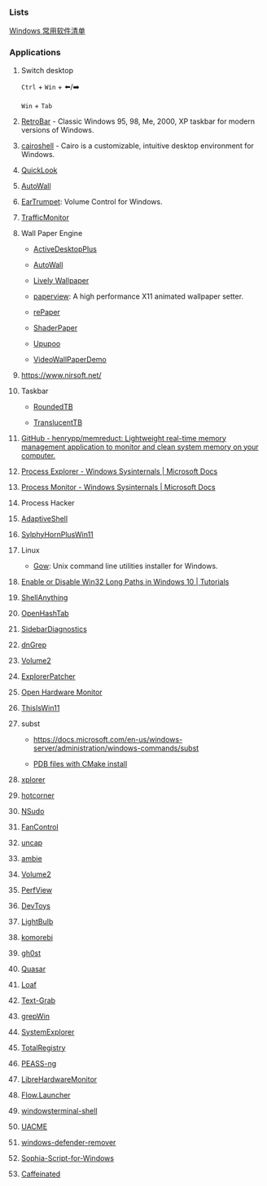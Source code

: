 ### Lists

[Windows 常用软件清单](https://www.fournoas.com/posts/personal-list-of-commonly-used-Windows-software/)

### Applications

1. Switch desktop

   `Ctrl` + `Win` + :arrow_left:/:arrow_right:

   `Win` + `Tab`

2. [RetroBar](https://github.com/dremin/RetroBar) - Classic Windows 95, 98, Me, 2000, XP taskbar for modern versions of Windows.

3. [cairoshell](https://github.com/cairoshell/cairoshell) - Cairo is a customizable, intuitive desktop environment for Windows.

4. [QuickLook](https://github.com/QL-Win/QuickLook)

5. [AutoWall](https://github.com/SegoCode/AutoWall)

6. [EarTrumpet](https://github.com/File-New-Project/EarTrumpet): Volume Control for Windows.

7. [TrafficMonitor](https://github.com/zhongyang219/TrafficMonitor)

8. Wall Paper Engine

   - [ActiveDesktopPlus](https://github.com/torchgm/ActiveDesktopPlus)

   - [AutoWall](https://github.com/SegoCode/AutoWall)

   - [Lively Wallpaper](https://github.com/rocksdanister/lively)

   - [paperview](https://github.com/glouw/paperview): A high performance X11 animated wallpaper setter.

   - [rePaper](https://github.com/rocksdanister/rePaper)

   - [ShaderPaper](https://github.com/WerWolv/ShaderPaper)

   - [Upupoo](http://www.upupoo.com/)

   - [VideoWallPaperDemo](https://github.com/3150601355/VideoWallPaperDemo)

9. https://www.nirsoft.net/

10. Taskbar

    - [RoundedTB](https://github.com/torchgm/RoundedTB)

    - [TranslucentTB](https://github.com/TranslucentTB/TranslucentTB)

11. [GitHub - henrypp/memreduct: Lightweight real-time memory management application to monitor and clean system memory on your computer.](https://github.com/henrypp/memreduct)

12. [Process Explorer - Windows Sysinternals | Microsoft Docs](https://docs.microsoft.com/en-us/sysinternals/downloads/process-explorer)

13. [Process Monitor - Windows Sysinternals | Microsoft Docs](https://docs.microsoft.com/en-us/sysinternals/downloads/procmon)

14. Process Hacker

15. [AdaptiveShell](https://github.com/w10m-research/AdaptiveShell)

16. [SylphyHornPlusWin11](https://github.com/hwtnb/SylphyHornPlusWin11)

17. Linux

    - [Gow](https://github.com/bmatzelle/gow): Unix command line utilities installer for Windows.

18. [Enable or Disable Win32 Long Paths in Windows 10 | Tutorials](https://www.tenforums.com/tutorials/51704-enable-disable-win32-long-paths-windows-10-a.html)

19. [ShellAnything](https://github.com/end2endzone/ShellAnything)

20. [OpenHashTab](https://github.com/namazso/OpenHashTab)

21. [SidebarDiagnostics](https://github.com/ArcadeRenegade/SidebarDiagnostics)

22. [dnGrep](https://github.com/dnGrep/dnGrep)

23. [Volume2](https://github.com/irzyxa/Volume2)

24. [ExplorerPatcher](https://github.com/valinet/ExplorerPatcher)

25. [Open Hardware Monitor](https://github.com/openhardwaremonitor/openhardwaremonitor)

26. [ThisIsWin11](https://github.com/builtbybel/ThisIsWin11)

27. subst

    - https://docs.microsoft.com/en-us/windows-server/administration/windows-commands/subst

    - [PDB files with CMake install](https://stackoverflow.com/questions/14946536/pdb-files-with-cmake-install)

28. [xplorer](https://github.com/kimlimjustin/xplorer)

29. [hotcorner](https://github.com/taviso/hotcorner)

30. [NSudo](https://github.com/M2Team/NSudo)

31. [FanControl](https://github.com/Rem0o/FanControl.Releases)

32. [uncap](https://github.com/susam/uncap)

33. [ambie](https://github.com/jenius-apps/ambie)

34. [Volume2](https://github.com/irzyxa/Volume2)

35. [PerfView](https://github.com/microsoft/perfview)

36. [DevToys](https://github.com/veler/DevToys)

37. [LightBulb](https://github.com/Tyrrrz/LightBulb)

38. [komorebi](https://github.com/LGUG2Z/komorebi)

39. [gh0st](https://github.com/sin5678/gh0st)

40. [Quasar](https://github.com/quasar/Quasar)

41. [Loaf](https://github.com/DinoChan/Loaf)

42. [Text-Grab](https://github.com/TheJoeFin/Text-Grab)

43. [grepWin](https://github.com/stefankueng/grepWin)

44. [SystemExplorer](https://github.com/zodiacon/SystemExplorer)

45. [TotalRegistry](https://github.com/zodiacon/TotalRegistry)

46. [PEASS-ng](https://github.com/carlospolop/PEASS-ng)

47. [LibreHardwareMonitor](https://github.com/LibreHardwareMonitor/LibreHardwareMonitor)

48. [Flow.Launcher](https://github.com/Flow-Launcher/Flow.Launcher)

49. [windowsterminal-shell](https://github.com/lextm/windowsterminal-shell)

50. [UACME](https://github.com/hfiref0x/UACME)

51. [windows-defender-remover](https://github.com/jbara2002/windows-defender-remover)

52. [Sophia-Script-for-Windows](https://github.com/farag2/Sophia-Script-for-Windows)

53. [Caffeinated](https://github.com/dmnd/Caffeinated)
